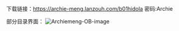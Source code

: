下载链接：https://archie-meng.lanzouh.com/b01hidola
密码:Archie

部分目录界面：
![Archiemeng-OB-image](https://jsd.cdn.zzko.cn/gh/Archiemeng7/ARCHIE_personal-space-2022-2024@main/20230210/Archiemeng-OB-image.4nsvql2i5wy0.png)




